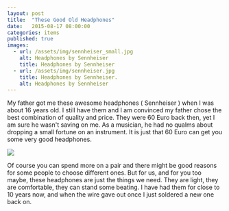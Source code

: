 ```yaml
---
layout: post
title:  "These Good Old Headphones"
date:   2015-08-17 08:00:00
categories: items
published: true
images:
  - url: /assets/img/sennheiser_small.jpg
    alt: Headphones by Sennheiser
    title: Headphones by Sennheiser
  - url: /assets/img/sennheiser.jpg
    title: Headphones by Sennheiser.
    alt: Headphones by Sennheiser
---
```


My father got me these awesome headphones ( Sennheiser ) when I was about 16 years old. I still have them and I
am convinced my father chose the best
combination of quality and price. They were 60 Euro back then, yet I am sure he wasn't saving on me. As a musician, he
had no qualms about dropping a small fortune on an instrument. It is just that 60 Euro can get you some very good headphones.

<div class="post-image-wrapper">
  <img class="post-image image-responsive" src="{{ site.baseurl }}{{ page.images[1].url }}">
</div>

Of course you can spend more on a pair and there might be good reasons for some people to choose different ones.
But for us, and for you too maybe, these headphones are just the things we need. They are light, they are comfortable,
they can stand some beating. I have had them for close to 10 years now, and when the wire gave out once I just
soldered a new one back on.
